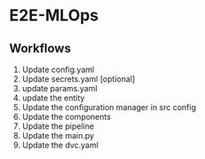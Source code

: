 # E2E-MLOps


## Workflows

1. Update config.yaml
2. Update secrets.yaml [optional]
3. update params.yaml
4. update the entity
5. Update the configuration manager in src config
6. Update the components
7. Update the pipeline
8. Update the main.py
9. Update the dvc.yaml

